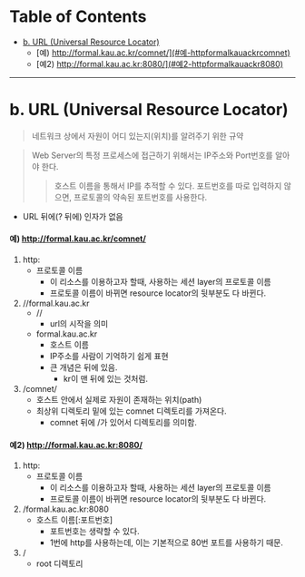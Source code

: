 # Table of Contents

- [b. URL (Universal Resource Locator)](#b-url-universal-resource-locator)
  - [예) http://formal.kau.ac.kr/comnet/](#예-httpformalkauackrcomnet)
  - [예2) http://formal.kau.ac.kr:8080/](#예2-httpformalkauackr8080)

---

# b. URL (Universal Resource Locator)

> 네트워크 상에서 자원이 어디 있는지(위치)를 알려주기 위한 규약

> Web Server의 특정 프로세스에 접근하기 위해서는 IP주소와 Port번호를 알아야 한다.
> > 호스트 이름을 통해서 IP를 추적할 수 있다.
> > 포트번호를 따로 입력하지 않으면, 프로토콜의 약속된 포트번호를 사용한다.

- URL 뒤에(? 뒤에) 인자가 없음

#### 예) http://formal.kau.ac.kr/comnet/

1. http:
	- 프로토콜 이름
		- 이 리소스를 이용하고자 할때, 사용하는 세션 layer의 프로토콜 이름
		- 프로토콜 이름이 바뀌면 resource locator의 뒷부분도 다 바뀐다.
2. //formal.kau.ac.kr
	- //
		- url의 시작을 의미
	- formal.kau.ac.kr
		- 호스트 이름
		- IP주소를 사람이 기억하기 쉽게 표현
		- 큰 개념은 뒤에 있음.
			- kr이 맨 뒤에 있는 것처럼.
3. /comnet/
	- 호스트 안에서 실제로 자원이 존재하는 위치(path)
	- 최상위 디렉토리 밑에 있는 comnet 디렉토리를 가져온다.
		- comnet 뒤에 /가 있어서 디렉토리를 의미함.

#### 예2) http://formal.kau.ac.kr:8080/

1. http:
	- 프로토콜 이름
		- 이 리소스를 이용하고자 할때, 사용하는 세션 layer의 프로토콜 이름
		- 프로토콜 이름이 바뀌면 resource locator의 뒷부분도 다 바뀐다.
2. /formal.kau.ac.kr:8080
	- 호스트 이름\[:포트번호\]
		- 포트번호는 생략할 수 있다.
		- 1번에 http를 사용하는데, 이는 기본적으로 80번 포트를 사용하기 때문.
3. /
	- root 디렉토리